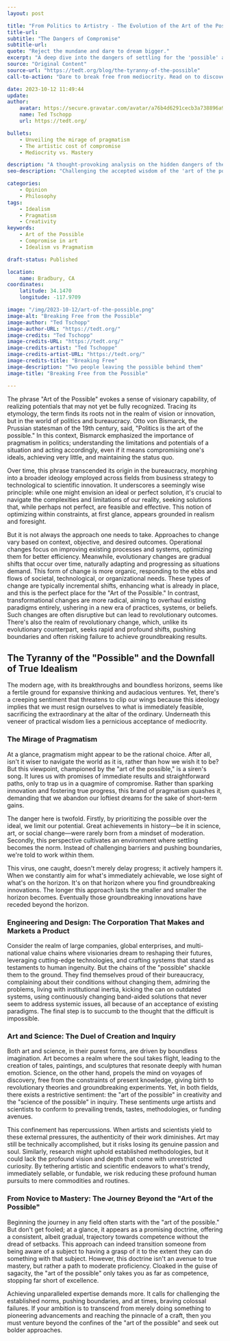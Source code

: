```yaml
---
layout: post

title: "From Politics to Artistry - The Evolution of the Art of the Possible"
title-url: 
subtitle: "The Dangers of Compromise"
subtitle-url: 
quote: "Reject the mundane and dare to dream bigger."
excerpt: "A deep dive into the dangers of settling for the 'possible' and the perils of pragmatism that curtail our true potential."
source: "Original Content"
source-url: "https://tedt.org/blog/the-tyranny-of-the-possible"
call-to-action: "Dare to break free from mediocrity. Read on to discover how."

date: 2023-10-12 11:49:44
update:
author:
    avatar: https://secure.gravatar.com/avatar/a76b4d6291cecb3a738896a971bfb903?s=512&d=mp&r=g
    name: Ted Tschopp
    url: https://tedt.org/

bullets:
    - Unveiling the mirage of pragmatism
    - The artistic cost of compromise
    - Mediocrity vs. Mastery

description: "A thought-provoking analysis on the hidden dangers of the 'art of the possible' and how it impedes genuine progress and innovation."
seo-description: "Challenging the accepted wisdom of the 'art of the possible' and its impact on creativity, innovation, and progress."

categories: 
    - Opinion
    - Philosophy
tags:
    - Idealism
    - Pragmatism
    - Creativity
keywords: 
    - Art of the Possible
    - Compromise in art
    - Idealism vs Pragmatism

draft-status: Published

location:
    name: Bradbury, CA
coordinates:
    latitude: 34.1470
    longitude: -117.9709

image: "/img/2023-10-12/art-of-the-possible.png"
image-alt: "Breaking Free from the Possible"
image-author: "Ted Tschopp"
image-author-URL: "https://tedt.org/"
image-credits: "Ted Tschopp"
image-credits-URL: "https://tedt.org/"
image-credits-artist: "Ted Tschoppe"
image-credits-artist-URL: "https://tedt.org/"
image-credits-title: "Breaking Free"
image-description: "Two people leaving the possible behind them"
image-title: "Breaking Free from the Possible"

---
```


The phrase "Art of the Possible" evokes a sense of visionary capability, of realizing potentials that may not yet be fully recognized. Tracing its etymology, the term finds its roots not in the realm of vision or innovation, but in the world of politics and bureaucracy. Otto von Bismarck, the Prussian statesman of the 19th century, said, "Politics is the art of the possible." In this context, Bismarck emphasized the importance of pragmatism in politics; understanding the limitations and potentials of a situation and acting accordingly, even if it means compromising one's ideals, achieving very little, and maintaining the status quo.

Over time, this phrase transcended its origin in the bureaucracy, morphing into a broader ideology employed across fields from business strategy to technological to scientific innovation. It underscores a seemingly wise principle: while one might envision an ideal or perfect solution, it's crucial to navigate the complexities and limitations of our reality, seeking solutions that, while perhaps not perfect, are feasible and effective. This notion of optimizing within constraints, at first glance, appears grounded in realism and foresight.

But it is not always the approach one needs to take. Approaches to change vary based on context, objective, and desired outcomes. Operational changes focus on improving existing processes and systems, optimizing them for better efficiency. Meanwhile, evolutionary changes are gradual shifts that occur over time, naturally adapting and progressing as situations demand. This form of change is more organic, responding to the ebbs and flows of societal, technological, or organizational needs.  These types of change are typically incremental shifts, enhancing what is already in place, and this is the perfect place for the "Art of the Possible." In contrast, transformational changes are more radical, aiming to overhaul existing paradigms entirely, ushering in a new era of practices, systems, or beliefs. Such changes are often disruptive but can lead to revolutionary outcomes.  There's also the realm of revolutionary change, which, unlike its evolutionary counterpart, seeks rapid and profound shifts, pushing boundaries and often risking failure to achieve groundbreaking results.

## The Tyranny of the "Possible" and the Downfall of True Idealism

The modern age, with its breakthroughs and boundless horizons, seems like a fertile ground for expansive thinking and audacious ventures. Yet, there's a creeping sentiment that threatens to clip our wings because this ideology implies that we must resign ourselves to what is immediately feasible, sacrificing the extraordinary at the altar of the ordinary. Underneath this veneer of practical wisdom lies a pernicious acceptance of mediocrity.

### The Mirage of Pragmatism

At a glance, pragmatism might appear to be the rational choice. After all, isn't it wiser to navigate the world as it is, rather than how we wish it to be? But this viewpoint, championed by the "art of the possible," is a siren's song. It lures us with promises of immediate results and straightforward paths, only to trap us in a quagmire of compromise. Rather than sparking innovation and fostering true progress, this brand of pragmatism quashes it, demanding that we abandon our loftiest dreams for the sake of short-term gains.

The danger here is twofold. Firstly, by prioritizing the possible over the ideal, we limit our potential. Great achievements in history—be it in science, art, or social change—were rarely born from a mindset of moderation. Secondly, this perspective cultivates an environment where settling becomes the norm. Instead of challenging barriers and pushing boundaries, we're told to work within them.

This virus, one caught, doesn't merely delay progress; it actively hampers it. When we constantly aim for what's immediately achievable, we lose sight of what's on the horizon.  It's on that horizon where you find groundbreaking innovations.  The longer this approach lasts the smaller and smaller the horizon becomes.  Eventually those groundbreaking innovations have receded beyond the horizon.  

### Engineering and Design: The Corporation That Makes and Markets a Product

Consider the realm of large companies, global enterprises, and multi-national value chains where visionaries dream to reshaping their futures, leveraging cutting-edge technologies, and crafting systems that stand as testaments to human ingenuity. But the chains of the "possible" shackle them to the ground. They find themselves proud of their bureaucracy, complaining about their conditions without changing them, admiring the problems, living with institutional inertia, kicking the can on outdated systems, using continuously changing band-aided solutions that never seem to address systemic issues, all because of an acceptance of existing paradigms.  The final step is to succumb to the thought that the difficult is impossible.  

### Art and Science: The Duel of Creation and Inquiry

Both art and science, in their purest forms, are driven by boundless imagination. Art becomes a realm where the soul takes flight, leading to the creation of tales, paintings, and sculptures that resonate deeply with human emotion. Science, on the other hand, propels the mind on voyages of discovery, free from the constraints of present knowledge, giving birth to revolutionary theories and groundbreaking experiments. Yet, in both fields, there exists a restrictive sentiment: the "art of the possible" in creativity and the "science of the possible" in inquiry. These sentiments urge artists and scientists to conform to prevailing trends, tastes, methodologies, or funding avenues.

This confinement has repercussions. When artists and scientists yield to these external pressures, the authenticity of their work diminishes. Art may still be technically accomplished, but it risks losing its genuine passion and soul. Similarly, research might uphold established methodologies, but it could lack the profound vision and depth that come with unrestricted curiosity. By tethering artistic and scientific endeavors to what's trendy, immediately sellable, or fundable, we risk reducing these profound human pursuits to mere commodities and routines.

### From Novice to Mastery: The Journey Beyond the "Art of the Possible"

Beginning the journey in any field often starts with the "art of the possible." But don't get fooled; at a glance, it appears as a promising doctrine, offering a consistent, albeit gradual, trajectory towards competence without the dread of setbacks. This approach can indeed transition someone from being aware of a subject to having a grasp of it to the extent they can do something with that subject. However, this doctrine isn't an avenue to true mastery, but rather a path to moderate proficiency. Cloaked in the guise of sagacity, the "art of the possible" only takes you as far as competence, stopping far short of excellence.

Achieving unparalleled expertise demands more. It calls for challenging the established norms, pushing boundaries, and at times, braving colossal failures. If your ambition is to transcend from merely doing something to pioneering advancements and reaching the pinnacle of a craft, then you must venture beyond the confines of the "art of the possible" and seek out bolder approaches.
